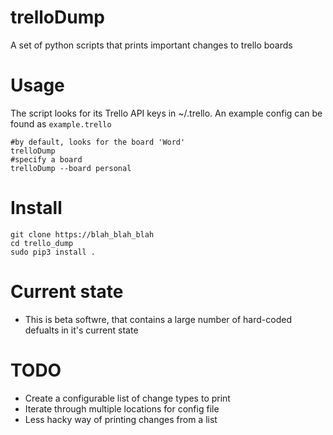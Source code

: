 # trelloDump
A set of python scripts that prints important changes to trello boards

# Usage
The script looks for its Trello API keys in ~/.trello. An example config can be found as `example.trello`
```
#by default, looks for the board 'Word'
trelloDump
#specify a board
trelloDump --board personal
```

# Install
```
git clone https://blah_blah_blah
cd trello_dump
sudo pip3 install .
```

# Current state
- This is beta softwre, that contains a large number of hard-coded defualts in it's current state

# TODO
- Create a configurable list of change types to print
- Iterate through multiple locations for config file
- Less hacky way of printing changes from a list
